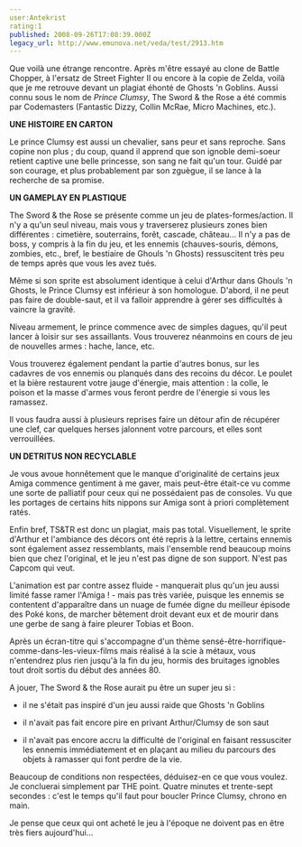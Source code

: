 ```yaml
---
user:Antekrist
rating:1
published: 2008-09-26T17:08:39.000Z
legacy_url: http://www.emunova.net/veda/test/2913.htm
---
```

Que voilà une étrange rencontre. Après m'être essayé au clone de Battle Chopper, à l'ersatz de Street Fighter II ou encore à la copie de Zelda, voilà que je me retrouve devant un plagiat éhonté de Ghosts 'n Goblins. Aussi connu sous le nom de _Prince Clumsy_, The Sword & the Rose a été commis par Codemasters (Fantastic Dizzy, Collin McRae, Micro Machines, etc.).  

  

**UNE HISTOIRE EN CARTON**  

Le prince Clumsy est aussi un chevalier, sans peur et sans reproche. Sans copine non plus ; du coup, quand il apprend que son ignoble demi-soeur retient captive une belle princesse, son sang ne fait qu'un tour. Guidé par son courage, et plus probablement par son zguègue, il se lance à la recherche de sa promise.  

  

**UN GAMEPLAY EN PLASTIQUE**  

The Sword & the Rose se présente comme un jeu de plates-formes/action. Il n'y a qu'un seul niveau, mais vous y traverserez plusieurs zones bien différentes : cimetière, souterrains, forêt, cascade, château... Il n'y a pas de boss, y compris à la fin du jeu, et les ennemis (chauves-souris, démons, zombies, etc., bref, le bestiaire de Ghouls 'n Ghosts) ressuscitent très peu de temps après que vous les avez tués.  

Même si son sprite est absolument identique à celui d'Arthur dans Ghouls 'n Ghosts, le Prince Clumsy est inférieur à son homologue. D'abord, il ne peut pas faire de double-saut, et il va falloir apprendre à gérer ses difficultés à vaincre la gravité.  

Niveau armement, le prince commence avec de simples dagues, qu'il peut lancer à loisir sur ses assaillants. Vous trouverez néanmoins en cours de jeu de nouvelles armes : hache, lance, etc.  

Vous trouverez également pendant la partie d'autres bonus, sur les cadavres de vos ennemis ou planqués dans des recoins du décor. Le poulet et la bière restaurent votre jauge d'énergie, mais attention : la colle, le poison et la masse d'armes vous feront perdre de l'énergie si vous les ramassez.  

Il vous faudra aussi à plusieurs reprises faire un détour afin de récupérer une clef, car quelques herses jalonnent votre parcours, et elles sont verrouillées.  

  

**UN DETRITUS NON RECYCLABLE**  

Je vous avoue honnêtement que le manque d'originalité de certains jeux Amiga commence gentiment à me gaver, mais peut-être était-ce vu comme une sorte de palliatif pour ceux qui ne possédaient pas de consoles. Vu que les portages de certains hits nippons sur Amiga sont à priori complètement ratés.  

Enfin bref, TS&TR est donc un plagiat, mais pas total. Visuellement, le sprite d'Arthur et l'ambiance des décors ont été repris à la lettre, certains ennemis sont également assez ressemblants, mais l'ensemble rend beaucoup moins bien que chez l'original, et le jeu n'est pas digne de son support. N'est pas Capcom qui veut.  

L'animation est par contre assez fluide - manquerait plus qu'un jeu aussi limité fasse ramer l'Amiga ! - mais pas très variée, puisque les ennemis se contentent d'apparaître dans un nuage de fumée digne du meilleur épisode des Poké kons, de marcher bêtement droit devant eux et de mourir dans une gerbe de sang à faire pleurer Tobias et Boon.  

Après un écran-titre qui s'accompagne d'un thème sensé-être-horrifique-comme-dans-les-vieux-films mais réalisé à la scie à métaux, vous n'entendrez plus rien jusqu'à la fin du jeu, hormis des bruitages ignobles tout droit sortis du début des années 80\.  

A jouer, The Sword & the Rose aurait pu être un super jeu si :  

- il ne s'était pas inspiré d'un jeu aussi raide que Ghosts 'n Goblins  

- il n'avait pas fait encore pire en privant Arthur/Clumsy de son saut  

- il n'avait pas encore accru la difficulté de l'original en faisant ressusciter les ennemis immédiatement et en plaçant au milieu du parcours des objets à ramasser qui font perdre de la vie.  

Beaucoup de conditions non respectées, déduisez-en ce que vous voulez. Je concluerai simplement par THE point. Quatre minutes et trente-sept secondes : c'est le temps qu'il faut pour boucler Prince Clumsy, chrono en main.  

  

Je pense que ceux qui ont acheté le jeu à l'époque ne doivent pas en être très fiers aujourd'hui...